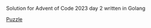 Solution for Advent of Code 2023 day 2 written in Golang

[Puzzle](https://adventofcode.com/2023/day/2)
